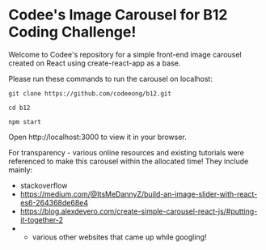 # Codee's Image Carousel for B12 Coding Challenge!

Welcome to Codee's repository for a simple front-end image carousel created on React using create-react-app as a base.

Please run these commands to run the carousel on localhost:

```
git clone https://github.com/codeeong/b12.git

cd b12

npm start

```

Open http://localhost:3000 to view it in your browser.

For transparency - various online resources and existing tutorials were referenced to make this carousel within the allocated time!
They include mainly:
- stackoverflow
- https://medium.com/@ItsMeDannyZ/build-an-image-slider-with-react-es6-264368de68e4
- https://blog.alexdevero.com/create-simple-carousel-react-js/#putting-it-together-2
- + various other websites that came up while googling!